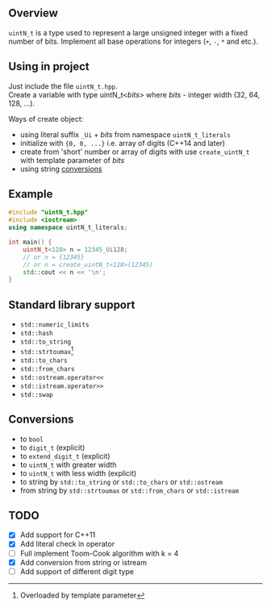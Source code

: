 ## Overview

`uintN_t` is a type used to represent a large unsigned integer with a fixed number of bits.
Implement all base operations for integers (`+`, `-`, `*` and etc.).

## Using in project

Just include the file `uintN_t.hpp`.  
Create a variable with type uintN_t<*bits*> where *bits* - integer width (32, 64, 128, ...).

Ways of create object:
- using literal suffix `_Ui` + *bits* from namespace `uintN_t_literals`
- initialize with `{0, 0, ...}` i.e. array of digits (C++14 and later)
- create from 'short' number or array of digits with use `create_uintN_t` with template parameter of *bits*
- using string [conversions](#Conversions)

## Example

``` cpp
#include "uintN_t.hpp"
#include <iostream>
using namespace uintN_t_literals;

int main() {
    uintN_t<128> n = 12345_Ui128;
    // or n = {12345}
    // or n = create_uintN_t<128>(12345)
    std::cout << n << '\n';
}
```

## Standard library support

- `std::numeric_limits`
- `std::hash`
- `std::to_string`
- `std::strtoumax`[^1]
- `std::to_chars`
- `std::from_chars`
- `std::ostream.operator<<`
- `std::istream.operator>>`
- `std::swap`

## Conversions

- to `bool`
- to `digit_t` (explicit)
- to `extend_digit_t` (explicit)
- to `uintN_t` with greater width
- to `uintN_t` with less width (explicit)
- to string by `std::to_string` or `std::to_chars` or `std::ostream`
- from string by `std::strtoumax` or `std::from_chars` or `std::istream`

## TODO

- [x] Add support for C++11
- [x] Add literal check in operator
- [ ] Full implement Toom-Cook algorithm with k = 4
- [x] Add conversion from string or istream
- [ ] Add support of different digit type

[^1]: Overloaded by template parameter